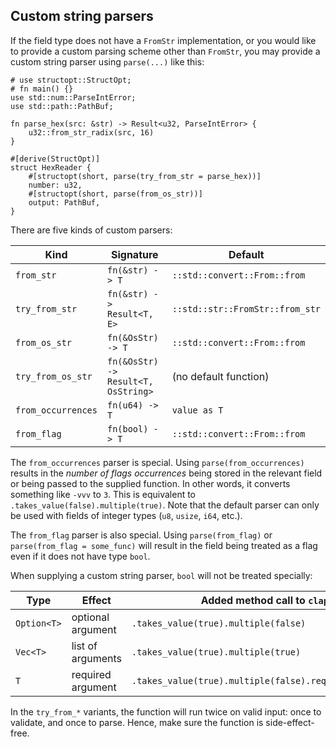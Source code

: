 ## Custom string parsers

If the field type does not have a `FromStr` implementation, or you would
like to provide a custom parsing scheme other than `FromStr`, you may
provide a custom string parser using `parse(...)` like this:

```
# use structopt::StructOpt;
# fn main() {}
use std::num::ParseIntError;
use std::path::PathBuf;

fn parse_hex(src: &str) -> Result<u32, ParseIntError> {
    u32::from_str_radix(src, 16)
}

#[derive(StructOpt)]
struct HexReader {
    #[structopt(short, parse(try_from_str = parse_hex))]
    number: u32,
    #[structopt(short, parse(from_os_str))]
    output: PathBuf,
}
```

There are five kinds of custom parsers:

| Kind              | Signature                             | Default                         |
|-------------------|---------------------------------------|---------------------------------|
| `from_str`        | `fn(&str) -> T`                       | `::std::convert::From::from`    |
| `try_from_str`    | `fn(&str) -> Result<T, E>`            | `::std::str::FromStr::from_str` |
| `from_os_str`     | `fn(&OsStr) -> T`                     | `::std::convert::From::from`    |
| `try_from_os_str` | `fn(&OsStr) -> Result<T, OsString>`   | (no default function)           |
| `from_occurrences`| `fn(u64) -> T`                        | `value as T`                    |
| `from_flag`       | `fn(bool) -> T`                       | `::std::convert::From::from`    |

The `from_occurrences` parser is special. Using `parse(from_occurrences)`
results in the _number of flags occurrences_ being stored in the relevant
field or being passed to the supplied function. In other words, it converts
something like `-vvv` to `3`. This is equivalent to
`.takes_value(false).multiple(true)`. Note that the default parser can only
be used with fields of integer types (`u8`, `usize`, `i64`, etc.).

The `from_flag` parser is also special. Using `parse(from_flag)` or
`parse(from_flag = some_func)` will result in the field being treated as a
flag even if it does not have type `bool`.

When supplying a custom string parser, `bool` will not be treated specially:

Type        | Effect            | Added method call to `clap::Arg`
------------|-------------------|--------------------------------------
`Option<T>` | optional argument | `.takes_value(true).multiple(false)`
`Vec<T>`    | list of arguments | `.takes_value(true).multiple(true)`
`T`         | required argument | `.takes_value(true).multiple(false).required(!has_default)`

In the `try_from_*` variants, the function will run twice on valid input:
once to validate, and once to parse. Hence, make sure the function is
side-effect-free.
